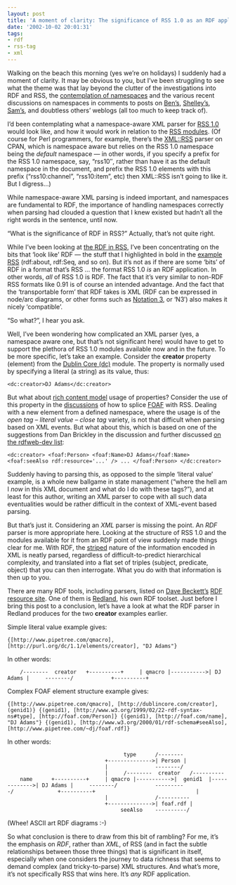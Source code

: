 ```yaml
---
layout: post
title: 'A moment of clarity: The significance of RSS 1.0 as an RDF application'
date: '2002-10-02 20:01:31'
tags:
- rdf
- rss-tag
- xml
---
```



Walking on the beach this morning (yes we’re on holidays) I suddenly had a moment of clarity. It may be obvious to you, but I’ve been struggling to see what the theme was that lay beyond the clutter of the investigations into RDF and RSS, the [contemplation of namespaces](/2002/09/more-thoughts-to-ponder/) and the various recent discussions on namespaces in comments to posts on [Ben’s](http://rss.benhammersley.com/), [Shelley’s](http://weblog.burningbird.net/), [Sam’s](http://www.intertwingly.net/blog), and doubtless others’ weblogs (all too much to keep track of).

I’d been contemplating what a namespace-aware XML parser for [RSS 1.0](http://www.purl.org/rss/1.0/ "RSS (RDF Site Summary)") would look like, and how it would work in relation to the [RSS modules](http://web.resource.org/rss/1.0/modules/). (Of course for Perl programmers, for example, there’s the [XML::RSS](http://search.cpan.org/author/EISEN/XML-RSS-0.96/RSS.pm) parser on CPAN, which is namespace aware but relies on the RSS 1.0 namespace being the *default* namespace — in other words, if you specify a prefix for the RSS 1.0 namespace, say, “rss10″, rather than have it as the default namespace in the document, and prefix the RSS 1.0 elements with this prefix (“rss10:channel”, “rss10:item”, etc) then XML::RSS isn’t going to like it. But I digress…)

While namespace-aware XML parsing is indeed important, and namespaces are fundamental to RDF, the importance of handling namespaces correctly when parsing had clouded a question that I knew existed but hadn’t all the right words in the sentence, until now.

“What is the significance of RDF in RSS?” Actually, that’s not quite right.

While I’ve been looking at [the RDF in RSS](/2002/09/the-rdf-in-rss/), I’ve been concentrating on the bits that ‘look like’ RDF — the stuff that I highlighted in bold in the [example RSS](../../2002/Sep/08#tech/rdf/rssrdf) (rdf:about, rdf:Seq, and so on). But it’s not as if there are some ‘bits’ of RDF in a format that’s RSS … the format RSS 1.0 *is* an RDF application. In other words, *all* of RSS 1.0 is RDF. The fact that it’s very similar to non-RDF RSS formats like 0.91 is of course an intended advantage. And the fact that the ‘transportable form’ that RDF takes is XML (RDF can be expressed in node/arc diagrams, or other forms such as [Notation 3](http://www.w3.org/2000/10/swap/Primer.html), or ‘N3′) also makes it nicely ‘compatible’.

“So what?”, I hear you ask.

Well, I’ve been wondering how complicated an XML parser (yes, a namespace aware one, but that’s not significant here) would have to get to support the plethora of RSS 1.0 modules available now and in the future. To be more specific, let’s take an example. Consider the **creator** property (element) from the [Dublin Core (dc)](http://purl.org/rss/1.0/modules/dc/) module. The property is normally used by specifying a literal (a string) as its value, thus:

```
<dc:creator>DJ Adams</dc:creator>
```

But what about [rich content model](http://web.resource.org/rss/1.0/modules/#s3.2) usage of properties? Consider the use of this property in the [discussions](http://rss.benhammersley.com/archives/001391.html#001391) of how to splice [FOAF](http://xmlns.com/foaf/0.1/) with RSS. Dealing with a new element from a defined namespace, where the usage is of the *open tag – literal value – close tag* variety, is not that difficult when parsing based on XML events. But what about this, which is based on one of the suggestions from Dan Brickley in the discussion and further discussed [on the rdfweb-dev list](http://groups.yahoo.com/group/rdfweb-dev/message/293):

```
<dc:creator> <foaf:Person> <foaf:Name>DJ Adams</foaf:Name> <foaf:seeAlso rdf:resource='...' /> ... </foaf:Person> </dc:creator>
```
Suddenly having to parsing this, as opposed to the simple ‘literal value’ example, is a whole new ballgame in state management (“where the hell am I *now* in this XML document and what do I do with these tags?”), and at least for this author, writing an XML parser to cope with all such data eventualities would be rather difficult in the context of XML-event based parsing.

But that’s just it. Considering an *XML* parser is missing the point. An *RDF* parser is more appropriate here. Looking at the structure of RSS 1.0 and the modules available for it from an RDF point of view suddenly made things clear for me. With RDF, the [striped](http://www.w3.org/2001/10/stripes/) nature of the information encoded in XML is neatly parsed, regardless of difficult-to-predict hierarchical complexity, and translated into a flat set of triples (subject, predicate, object) that you can then interrogate. What you do with that information is then up to you.

There are many RDF tools, including parsers, listed on [Dave Beckett’s](http://www.purl.org/net/dajobe/) [RDF resource site](http://www.ilrt.bristol.ac.uk/discovery/rdf/resources/). One of them is [Redland](http://www.redland.opensource.ac.uk/), his own RDF toolset. Just before I bring this post to a conclusion, let’s have a look at what the RDF parser in Redland produces for the two **creator** examples earlier.

Simple literal value example gives:

```
{[http://www.pipetree.com/qmacro], [http://purl.org/dc/1.1/elements/creator], "DJ Adams"}
```

In other words:

```
    /--------  creator   +----------+     | qmacro |----------->| DJ Adams |     --------/            +----------+
```

Complex FOAF element structure example gives:

```
{[http://www.pipetree.com/qmacro], [http://dublincore.com/creator], (genid1)} {(genid1), [http://www.w3.org/1999/02/22-rdf-syntax-ns#type], [http://foaf.com/Person]} {(genid1), [http://foaf.com/name], "DJ Adams"} {(genid1), [http://www.w3.org/2000/01/rdf-schema#seeAlso], [http://www.pipetree.com/~dj/foaf.rdf]}
```

In other words:

```
                                     type      /--------                                +-------------->| Person |                                |               --------/                                |     /--------  creator   /----------    name      +----------+     | qmacro |----------->|  genid1  |------------->| DJ Adams |     --------/            ----------/              +----------+                                |                                |               /----------                                +-------------->| foaf.rdf |                                     seeAlso    ----------/
```
(Whee! ASCII art RDF diagrams :-)

So what conclusion is there to draw from this bit of rambling? For me, it’s the emphasis on *RDF*, rather than *XML*, of RSS (and in fact the subtle relationships between those three things) that is significant in itself, especially when one considers the journey to data richness that seems to demand complex (and tricky-to-parse) XML structures. And what’s more, it’s not specifically RSS that wins here. It’s *any* RDF application.


